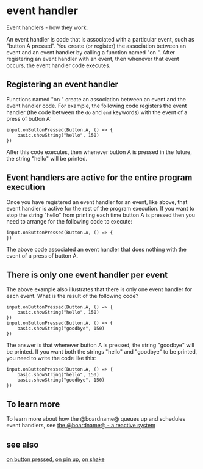 # event handler

Event handlers - how they work.

An event handler is code that is associated with a particular event, such as "button A pressed". You create (or register) the association between an event and an event handler by calling a function named "on <event>".  After registering an event handler with an event, then whenever that event occurs, the event handler code executes.

## Registering an event handler

Functions named "on <event>" create an association between an event and the event handler code.  For example, the following code registers the event handler (the code between the `do` and `end` keywords) with the event of a press of button A:

```blocks
input.onButtonPressed(Button.A, () => {
    basic.showString("hello", 150)
})
```

After this code executes, then whenever button A is pressed in the future, the string "hello" will be printed.

## Event handlers are active for the entire program execution

Once you have registered an event handler for an event, like above, that event handler is active for the rest of the program execution. If you want to stop the string "hello" from printing each time button A is pressed then you need to arrange for the following code to execute:

```blocks
input.onButtonPressed(Button.A, () => {
})
```

The above code associated an event handler that does nothing with the event of a press of button A.

## There is only one event handler per event

The above example also illustrates that there is only one event handler for each event. What is the result of the following code?

```blocks
input.onButtonPressed(Button.A, () => {
    basic.showString("hello", 150)
})
input.onButtonPressed(Button.A, () => {
    basic.showString("goodbye", 150)
})
```

The answer is that whenever button A is pressed, the string "goodbye" will be printed. If you want both the strings "hello" and "goodbye" to be printed, you need to write the code like this:

```blocks
input.onButtonPressed(Button.A, () => {
    basic.showString("hello", 150)
    basic.showString("goodbye", 150)
})
```

## To learn more

To learn more about how the @boardname@ queues up and schedules event handlers, see [the @boardname@ - a reactive system](/device/reactive)

## see also

[on button pressed](/reference/input/on-button-pressed), [on pin up](/reference/input/on-pin-pressed), [on shake](/reference/input/on-gesture)

